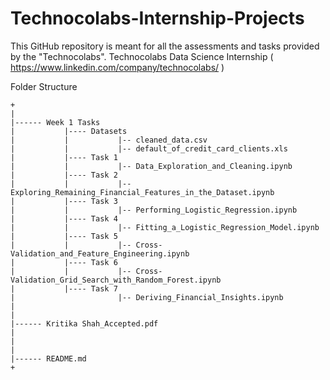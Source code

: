 # Technocolabs-Internship-Projects

This GitHub repository is meant for all the assessments and tasks provided by the "Technocolabs". Technocolabs Data Science Internship ( https://www.linkedin.com/company/technocolabs/ )

Folder Structure 
```
+
|
|------ Week 1 Tasks      
|           |---- Datasets
|           |           |-- cleaned_data.csv
|           |           |-- default_of_credit_card_clients.xls
|           |---- Task 1
|           |           |-- Data_Exploration_and_Cleaning.ipynb
|           |---- Task 2
|           |           |-- Exploring_Remaining_Financial_Features_in_the_Dataset.ipynb
|           |---- Task 3
|           |           |-- Performing_Logistic_Regression.ipynb
|           |---- Task 4
|           |           |-- Fitting_a_Logistic_Regression_Model.ipynb
|           |---- Task 5
|           |           |-- Cross-Validation_and_Feature_Engineering.ipynb
|           |---- Task 6
|           |           |-- Cross-Validation_Grid_Search_with_Random_Forest.ipynb
|           |---- Task 7
|                       |-- Deriving_Financial_Insights.ipynb              
|
|
|------ Kritika Shah_Accepted.pdf      
|
|
|
|------ README.md
+
```
